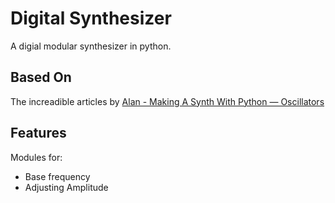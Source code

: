 # Digital Synthesizer
A digial modular synthesizer in python.

## Based On
The increadible articles by [Alan - Making A Synth With Python — Oscillators](https://python.plainenglish.io/making-a-synth-with-python-oscillators-2cb8e68e9c3b)

## Features
Modules for:
- Base frequency
- Adjusting Amplitude